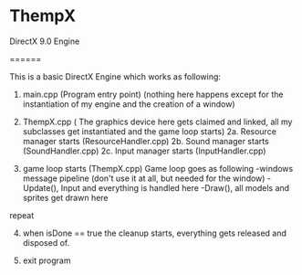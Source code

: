 ThempX
======

DirectX 9.0 Engine

======

This is a basic DirectX Engine which works as following:

1. main.cpp  (Program entry point) (nothing here happens except for the instantiation of my engine and the creation of a window)
2. ThempX.cpp  ( The graphics device here gets claimed and linked, all my subclasses get instantiated and the game loop starts)
2a. Resource manager starts (ResourceHandler.cpp)
2b. Sound manager starts    (SoundHandler.cpp)
2c. Input manager starts    (InputHandler.cpp)

3. game loop starts (ThempX.cpp)
Game loop goes as following 
 -windows message pipeline (don't use it at all, but needed for the window)
 -Update(), Input and everything is handled here
 -Draw(),  all models and sprites get drawn here
 
 repeat
 
4. when isDone == true the cleanup starts, everything gets released and disposed of.

5. exit program

